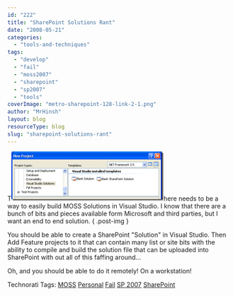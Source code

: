 ```yaml
---
id: "222"
title: "SharePoint Solutions Rant"
date: "2008-05-21"
categories:
  - "tools-and-techniques"
tags:
  - "develop"
  - "fail"
  - "moss2007"
  - "sharepoint"
  - "sp2007"
  - "tools"
coverImage: "metro-sharepoint-128-link-2-1.png"
author: "MrHinsh"
layout: blog
resourceType: blog
slug: "sharepoint-solutions-rant"
---
```


<Rant>

T[![image](images/SharePointSolutionsRant_8482-image_thumb-1-2.png)](http://blog.hinshelwood.com/files/2011/05/GWB-WindowsLiveWriter-SharePointSolutionsRant_8482-image_2.png)here needs to be a way to easily build MOSS Solutions in Visual Studio. I know that there are a bunch of bits and pieces available form Microsoft and third parties, but I want an end to end solution.
{ .post-img }

You should be able to create a SharePoint "Solution" in Visual Studio. Then Add Feature projects to it that can contain many list or site bits with the ability to compile and build the solution file that can be uploaded into SharePoint with out all of this faffing around...

Oh, and you should be able to do it remotely! On a workstation!

</Rant>

Technorati Tags: [MOSS](http://technorati.com/tags/MOSS) [Personal](http://technorati.com/tags/Personal) [Fail](http://technorati.com/tags/Fail) [SP 2007](http://technorati.com/tags/SP+2007) [SharePoint](http://technorati.com/tags/SharePoint)

